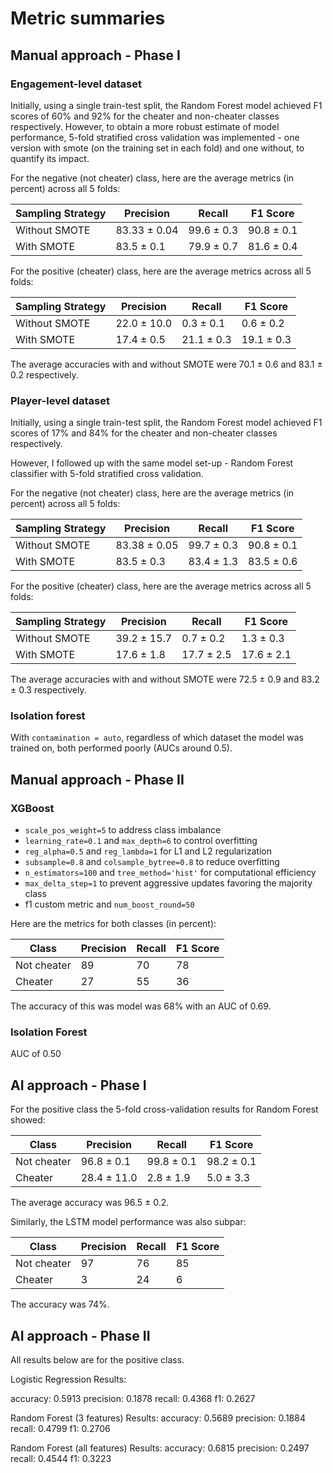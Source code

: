 
# Metric summaries

## Manual approach - Phase I

### Engagement-level dataset
Initially, using a single train-test split, the Random Forest model achieved F1 scores of 60% and 92% for the cheater and non-cheater classes respectively. However, to obtain a more robust estimate of model performance, 
5-fold stratified cross validation was implemented - one version with smote (on the training set in each fold) and one without, to quantify its impact. 

For the negative (not cheater) class, here are the average metrics (in percent) across all 5 folds:


| Sampling Strategy | Precision | Recall | F1 Score |
| -------- | ------- | -------- | ------- |
| Without SMOTE | 83.33 ± 0.04 | 99.6 ± 0.3 | 90.8 ± 0.1 |
| With SMOTE | 83.5 ± 0.1 | 79.9 ± 0.7 | 81.6 ± 0.4 |


For the positive (cheater) class, here are the average metrics across all 5 folds:

| Sampling Strategy | Precision | Recall | F1 Score |
| -------- | ------- | -------- | ------- |
| Without SMOTE | 22.0 ± 10.0 | 0.3 ± 0.1 | 0.6 ± 0.2 |
| With SMOTE | 17.4 ± 0.5 | 21.1 ± 0.3 | 19.1 ± 0.3 |

The average accuracies with and without SMOTE were 70.1 ± 0.6 and 83.1 ± 0.2 respectively.


### Player-level dataset

Initially, using a single train-test split, the Random Forest model achieved F1 scores of 17% and 84% for the cheater and non-cheater classes respectively. 

However, I followed up with the same model set-up - Random Forest classifier with 5-fold stratified cross validation. 

For the negative (not cheater) class, here are the average metrics (in percent) across all 5 folds:

| Sampling Strategy | Precision | Recall | F1 Score |
| -------- | ------- | -------- | ------- |
| Without SMOTE | 83.38 ± 0.05 | 99.7 ± 0.3 | 90.8 ± 0.1 |
| With SMOTE | 83.5 ± 0.3 | 83.4 ± 1.3 | 83.5 ± 0.6 |

For the positive (cheater) class, here are the average metrics across all 5 folds:

| Sampling Strategy | Precision | Recall | F1 Score |
| -------- | ------- | -------- | ------- |
| Without SMOTE | 39.2 ± 15.7 | 0.7 ± 0.2 | 1.3 ± 0.3 |
| With SMOTE | 17.6 ± 1.8 | 17.7 ± 2.5 | 17.6 ± 2.1 |

The average accuracies with and without SMOTE were 72.5 ± 0.9 and 83.2 ± 0.3 respectively.

### Isolation forest

With `contamination = auto`, regardless of which dataset the model was trained on, both performed poorly (AUCs around 0.5). 

## Manual approach - Phase II

### XGBoost

* `scale_pos_weight=5` to address class imbalance
* `learning_rate=0.1` and `max_depth=6` to control overfitting
* `reg_alpha=0.5` and `reg_lambda=1` for L1 and L2 regularization
* `subsample=0.8` and `colsample_bytree=0.8` to reduce overfitting
* `n_estimators=100` and `tree_method='hist'` for computational efficiency
* `max_delta_step=1` to prevent aggressive updates favoring the majority class
* f1 custom metric and `num_boost_round=50`

Here are the metrics for both classes (in percent):

| Class | Precision | Recall | F1 Score |
| -------- | ------- | -------- | ------- |
| Not cheater | 89 | 70 | 78 |
| Cheater | 27 | 55 | 36 |

The accuracy of this was model was 68% with an AUC of 0.69.

### Isolation Forest

AUC of 0.50

## AI approach - Phase I

For the positive class the 5-fold cross-validation results for Random Forest showed:

| Class | Precision | Recall | F1 Score |
| -------- | ------- | -------- | ------- |
| Not cheater | 96.8 ± 0.1 | 99.8 ± 0.1 | 98.2 ± 0.1 |
| Cheater | 28.4 ± 11.0 | 2.8 ± 1.9 | 5.0 ± 3.3 |

The average accuracy was 96.5 ± 0.2.

Similarly, the LSTM model performance was also subpar:

| Class | Precision | Recall | F1 Score |
| -------- | ------- | -------- | ------- |
| Not cheater | 97 | 76 | 85 |
| Cheater | 3 | 24 | 6 |

The accuracy was 74%.

## AI approach - Phase II

All results below are for the positive class.

Logistic Regression Results:

accuracy: 0.5913
precision: 0.1878
recall: 0.4368
f1: 0.2627

Random Forest (3 features) Results:
accuracy: 0.5689
precision: 0.1884
recall: 0.4799
f1: 0.2706

Random Forest (all features) Results:
accuracy: 0.6815
precision: 0.2497
recall: 0.4544
f1: 0.3223